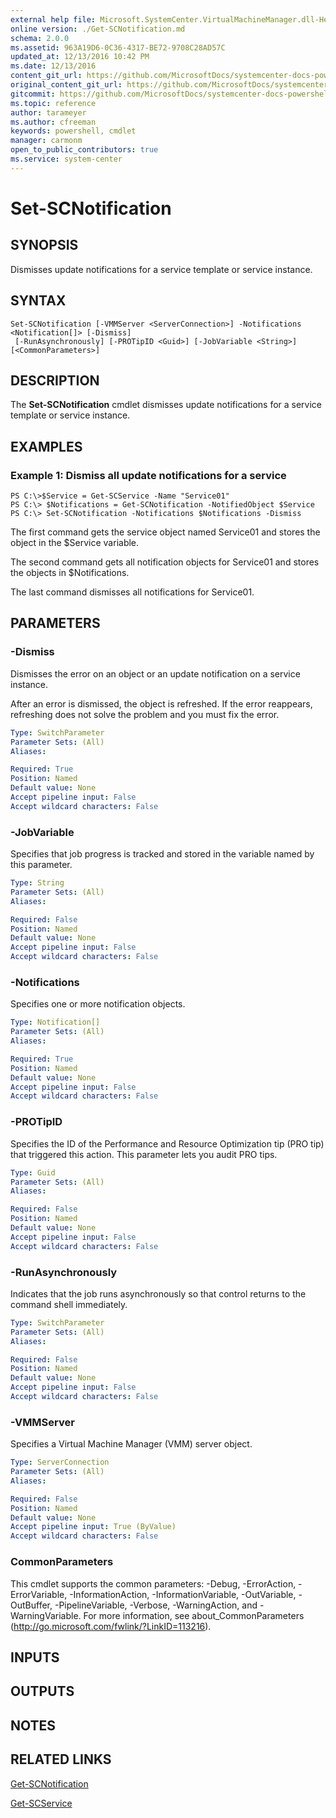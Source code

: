 ```yaml
---
external help file: Microsoft.SystemCenter.VirtualMachineManager.dll-Help.xml
online version: ./Get-SCNotification.md
schema: 2.0.0
ms.assetid: 963A19D6-0C36-4317-BE72-9708C28AD57C
updated_at: 12/13/2016 10:42 PM
ms.date: 12/13/2016
content_git_url: https://github.com/MicrosoftDocs/systemcenter-docs-powershell/blob/master/systemcenter-cmdlets/VirtualMachineManager/v1/Set-SCNotification.md
original_content_git_url: https://github.com/MicrosoftDocs/systemcenter-docs-powershell/blob/master/systemcenter-cmdlets/VirtualMachineManager/v1/Set-SCNotification.md
gitcommit: https://github.com/MicrosoftDocs/systemcenter-docs-powershell/blob/ea9507ac2178040476af5407227db8cb97701ea9/systemcenter-cmdlets/VirtualMachineManager/v1/Set-SCNotification.md
ms.topic: reference
author: tarameyer
ms.author: cfreeman
keywords: powershell, cmdlet
manager: carmonm
open_to_public_contributors: true
ms.service: system-center
---
```


# Set-SCNotification

## SYNOPSIS
Dismisses update notifications for a service template or service instance.

## SYNTAX

```
Set-SCNotification [-VMMServer <ServerConnection>] -Notifications <Notification[]> [-Dismiss]
 [-RunAsynchronously] [-PROTipID <Guid>] [-JobVariable <String>] [<CommonParameters>]
```

## DESCRIPTION
The **Set-SCNotification** cmdlet dismisses update notifications for a service template or service instance.

## EXAMPLES

### Example 1: Dismiss all update notifications for a service
```
PS C:\>$Service = Get-SCService -Name "Service01"
PS C:\> $Notifications = Get-SCNotification -NotifiedObject $Service
PS C:\> Set-SCNotification -Notifications $Notifications -Dismiss
```

The first command gets the service object named Service01 and stores the object in the $Service variable.

The second command gets all notification objects for Service01 and stores the objects in $Notifications.

The last command dismisses all notifications for Service01.

## PARAMETERS

### -Dismiss
Dismisses the error on an object or an update notification on a service instance.

After an error is dismissed, the object is refreshed.
If the error reappears, refreshing does not solve the problem and you must fix the error.

```yaml
Type: SwitchParameter
Parameter Sets: (All)
Aliases: 

Required: True
Position: Named
Default value: None
Accept pipeline input: False
Accept wildcard characters: False
```

### -JobVariable
Specifies that job progress is tracked and stored in the variable named by this parameter.

```yaml
Type: String
Parameter Sets: (All)
Aliases: 

Required: False
Position: Named
Default value: None
Accept pipeline input: False
Accept wildcard characters: False
```

### -Notifications
Specifies one or more notification objects.

```yaml
Type: Notification[]
Parameter Sets: (All)
Aliases: 

Required: True
Position: Named
Default value: None
Accept pipeline input: False
Accept wildcard characters: False
```

### -PROTipID
Specifies the ID of the Performance and Resource Optimization tip (PRO tip) that triggered this action.
This parameter lets you audit PRO tips.

```yaml
Type: Guid
Parameter Sets: (All)
Aliases: 

Required: False
Position: Named
Default value: None
Accept pipeline input: False
Accept wildcard characters: False
```

### -RunAsynchronously
Indicates that the job runs asynchronously so that control returns to the command shell immediately.

```yaml
Type: SwitchParameter
Parameter Sets: (All)
Aliases: 

Required: False
Position: Named
Default value: None
Accept pipeline input: False
Accept wildcard characters: False
```

### -VMMServer
Specifies a Virtual Machine Manager (VMM) server object.

```yaml
Type: ServerConnection
Parameter Sets: (All)
Aliases: 

Required: False
Position: Named
Default value: None
Accept pipeline input: True (ByValue)
Accept wildcard characters: False
```

### CommonParameters
This cmdlet supports the common parameters: -Debug, -ErrorAction, -ErrorVariable, -InformationAction, -InformationVariable, -OutVariable, -OutBuffer, -PipelineVariable, -Verbose, -WarningAction, and -WarningVariable. For more information, see about_CommonParameters (http://go.microsoft.com/fwlink/?LinkID=113216).

## INPUTS

## OUTPUTS

## NOTES

## RELATED LINKS

[Get-SCNotification](xref:VirtualMachineManager/v1/Get-SCNotification.md)

[Get-SCService](xref:VirtualMachineManager/v1/Get-SCService.md)

